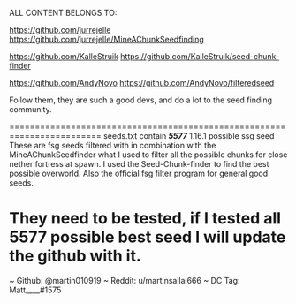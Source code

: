 ALL CONTENT BELONGS TO: 

https://github.com/jurrejelle
https://github.com/jurrejelle/MineAChunkSeedfinding

https://github.com/KalleStruik 
https://github.com/KalleStruik/seed-chunk-finder

https://github.com/AndyNovo 
https://github.com/AndyNovo/filteredseed

Follow them, they are such a good devs, and do a lot to the
seed finding community.

========================================================================
seeds.txt contain ***5577*** 1.16.1 possible ssg seed
These are fsg seeds filtered with in combination with the
MineAChunkSeedfinder what I used to filter all the possible chunks
for close nether fortress at spawn. 
I used the Seed-Chunk-finder to find the best possible overworld.
Also the official fsg filter program for general good seeds.

They need to be tested, if I tested all 5577 possible
best seed I will update the github with it.
========================================================================
~ Github: @martin010919 
~ Reddit: u/martinsallai666
~ DC Tag: Matt____#1575